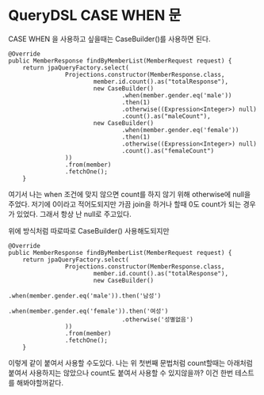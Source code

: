 # QueryDSL CASE WHEN 문

CASE WHEN 을 사용하고 싶을때는 CaseBuilder()를 사용하면 된다. 

```
@Override
public MemberResponse findByMemberList(MemberRequest request) {
	return jpaQueryFactory.select(
                Projections.constructor(MemberResponse.class,
                        member.id.count().as("totalResponse"),
                        new CaseBuilder()
                                .when(member.gender.eq('male'))
                                .then(1)
                                .otherwise((Expression<Integer>) null)
                                .count().as("maleCount"),
                        new CaseBuilder()
                                .when(member.gender.eq('female'))
                                .then(1)
                                .otherwise((Expression<Integer>) null)
                                .count().as("femaleCount")
                ))
                .from(member)
                .fetchOne();
    }
```

여기서 나는 when 조건에 맞지 않으면 count를 하지 않기 위해 otherwise에 null을 주었다.
저기에 0이라고 적어도되지만 가끔 join을 하거나 할때 0도 count가 되는 경우가 있었다. 그래서 항상 난 null로 주고있다.

위에 방식처럼 따로따로 CaseBuilder() 사용해도되지만 

```
@Override
public MemberResponse findByMemberList(MemberRequest request) {
	return jpaQueryFactory.select(
                Projections.constructor(MemberResponse.class,
                        member.id.count().as("totalResponse"),
                        new CaseBuilder()
                                .when(member.gender.eq('male')).then('남성')
                                .when(member.gender.eq('female')).then('여성')
                                .otherwise('성별없음')
                ))
                .from(member)
                .fetchOne();
    }
```

이렇게 같이 붙여서 사용할 수도있다. 
나는 위 첫번째 문법처럼 count할때는 아래처럼 붙여서 사용하지는 않았으나 count도 붙여서 사용할 수 있지않을까? 이건 한번 테스트를 해봐야할꺼같다. 

